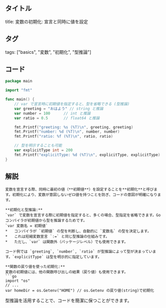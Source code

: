 ## タイトル
title: 変数の初期化: 宣言と同時に値を設定

## タグ
tags: ["basics", "変数", "初期化", "型推論"]

## コード
```go
package main

import "fmt"

func main() {
	// var で宣言時に初期値を指定すると、型を省略できる (型推論)
	var greeting = "おはよう" // string と推論
	var number = 100      // int と推論
	var ratio = 0.5       // float64 と推論

	fmt.Printf("greeting: %s (%T)\n", greeting, greeting)
	fmt.Printf("number: %d (%T)\n", number, number)
	fmt.Printf("ratio: %f (%T)\n", ratio, ratio)

	// 型を明示することも可能
	var explicitType int = 200
	fmt.Printf("explicitType: %d (%T)\n", explicitType, explicitType)
}

```

## 解説
```text
変数を宣言する際、同時に最初の値（**初期値**）を設定することを**初期化**と呼びます。初期化により、変数が意図しないゼロ値を持つことを防ぎ、コードの意図が明確になります。

**初期化と型推論:**
`var` で変数を宣言する際に初期値を指定すると、多くの場合、型指定を省略できます。Goコンパイラが初期値から型を推論するためです。
`var 変数名 = 初期値`
*   コンパイラが `初期値` の型を判断し、自動的に `変数名` の型を決定します。
*   これは短縮変数宣言 `:=` と同じ型推論の仕組みです。
*   ただし、`var` は関数外（パッケージレベル）でも使用できます。

コード例では `greeting`, `number`, `ratio` が型推論によって型が決まっています。`explicitType` は型を明示的に指定しています。

**関数の戻り値を使った初期化:**
変数の初期値には、他の関数呼び出しの結果（戻り値）も使用できます。
```go
import "os"
// ...
var homeDir = os.Getenv("HOME") // os.Getenv の戻り値(string)で初期化
```

型推論を活用することで、コードを簡潔に保つことができます。